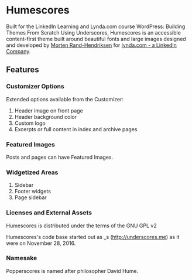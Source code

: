 # Humescores
Built for the LinkedIn Learning and Lynda.com course WordPress: Building Themes From Scratch Using Underscores, Humescores is an accessible content-first theme built around beautiful fonts and large images designed and developed by [Morten Rand-Hendriksen](http://mor10.com) for [lynda.com - a LinkedIn Company](http://lynda.com/mor10).
## Features

### Customizer Options
Extended options available from the Customizer:

1. Header image on front page
2. Header background color
3. Custom logo
4. Excerpts or full content in index and archive pages

### Featured Images
Posts and pages can have Featured Images.

### Widgetized Areas
1. Sidebar
2. Footer widgets
3. Page sidebar

### Licenses and External Assets
Humescores is distributed under the terms of the GNU GPL v2

Humescores's code base started out as _s (http://underscores.me) as it were on November 28, 2016.

### Namesake
Popperscores is named after philosopher David Hume.